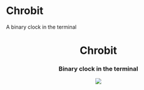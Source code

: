 # Chrobit
 A binary clock in the terminal
<h1 align="center">Chrobit</h1>
<h3 align="center">Binary clock in the terminal</h3>
<p align="center">
  <img src="https://hc-cdn.hel1.your-objectstorage.com/s/v3/df656accfcc1cccb000d3a88ac9ef4f2fbbc4077_schermafbeelding_2025-08-30_om_19.51.02.png" />
</p>
